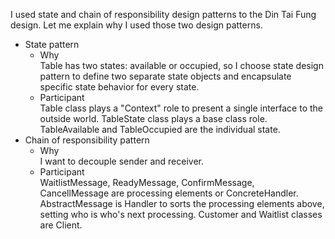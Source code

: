 I used state and chain of responsibility design patterns to the Din Tai Fung design. Let me explain why I used those two design patterns.

- State pattern
  - Why  
    Table has two states: available or occupied, so I choose state design pattern to define two separate state objects and encapsulate specific state behavior for every state.
  - Participant  
    Table class plays a "Context" role to present a single interface to the outside world.
    TableState class plays a base class role.
    TableAvailable and TableOccupied are the individual state.
- Chain of responsibility pattern
  - Why  
    I want to decouple sender and receiver.
  - Participant  
    WaitlistMessage, ReadyMessage, ConfirmMessage, CancellMessage are processing elements or ConcreteHandler. 
    AbstractMessage is Handler to sorts the processing elements above, setting who is who's next processing.
    Customer and Waitlist classes are Client.